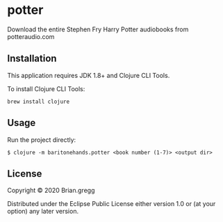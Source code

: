 # potter

Download the entire Stephen Fry Harry Potter audiobooks from potteraudio.com

## Installation

This application requires JDK 1.8+ and Clojure CLI Tools.

To install Clojure CLI Tools:

    brew install clojure

## Usage

Run the project directly:

    $ clojure -m baritonehands.potter <book number (1-7)> <output dir>

## License

Copyright © 2020 Brian.gregg

Distributed under the Eclipse Public License either version 1.0 or (at
your option) any later version.
